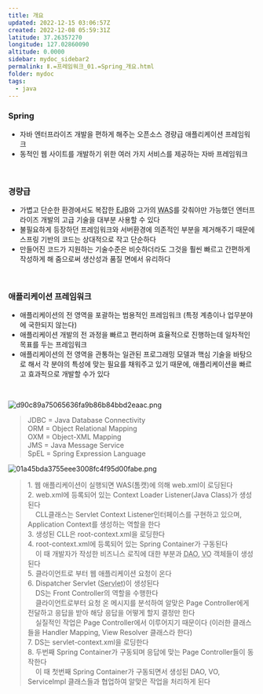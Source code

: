 ```yaml
---
title: 개요
updated: 2022-12-15 03:06:57Z
created: 2022-12-08 05:59:31Z
latitude: 37.26357270
longitude: 127.02860090
altitude: 0.0000
sidebar: mydoc_sidebar2
permalink: Ⅱ.=프레임워크_01.=Spring_개요.html
folder: mydoc
tags:
  - java
---
```


### Spring
- 자바 엔터프라이즈 개발을 편하게 해주는 오픈소스 경량급 애플리케이션 프레임워크
- 동적인 웹 사이트를 개발하기 위한 여러 가지 서비스를 제공하는 자바 프레임워크
<br>

### 경량급
-	가볍고 단순한 환경에서도 복잡한 <abbr title="기업환경 시스템 구축을 위한 서버 애플리케이션">EJB</abbr>와 고가의 <abbr title="동적 컨텐츠(DB조회) 제공을 위한 애플리케이션 서버">WAS</abbr>를 갖춰야만 가능했던 엔터프라이즈 개발의 고급 기술을 대부분 사용할 수 있다
-	불필요하게 등장하던 프레임워크와 서버환경에 의존적인 부분을 제거해주기 때문에 스프링 기반의 코드는 상대적으로 작고 단순하다
-	만들어진 코드가 지원하는 기술수준은 비슷하더라도 그것을 훨씬 빠르고 간편하게 작성하게 해 줌으로써 생산성과 품질 면에서 유리하다
<br>

### 애플리케이션 프레임워크
- 애플리케이션의 전 영역을 포괄하는 범용적인 프레임워크 (특정 계층이나 업무분야에 국한되지 않는다)
-	애플리케이션 개발의 전 과정을 빠르고 편리하며 효율적으로 진행하는데 일차적인 목표를 두는 프레임워크
-	애플리케이션의 전 영역을 관통하는 일관된 프로그래밍 모델과 핵심 기술을 바탕으로 해서 
   각 분야의 특성에 맞는 필요를 채워주고 있기 때문에, 애플리케이션을 빠르고 효과적으로 개발할 수가 있다
<br>

![d90c89a75065636fa9b86b84bbd2eaac.png](../../resources/d90c89a75065636fa9b86b84bbd2eaac.png)
<blockquote>
JDBC = Java Database Connectivity<br>
ORM = Object Relational Mapping<br>
OXM = Object-XML Mapping<br>
JMS = Java Message Service<br>
SpEL = Spring Expression Language
</blockquote>

![01a45bda3755eee3008fc4f95d00fabe.png](../../resources/01a45bda3755eee3008fc4f95d00fabe.png)
<blockquote>
1. 웹 애플리케이션이 실행되면 WAS(톰캣)에 의해 web.xml이 로딩된다<br>
2. web.xml에 등록되어 있는 Context Loader Listener(Java Class)가 생성된다<br>
&nbsp; &nbsp; CLL클래스는 Servlet Context Listener인터페이스를 구현하고 있으며, Application Context를 생성하는 역할을 한다<br>
3. 생성된 CLL은 root-context.xml을 로딩한다<br>
4. root-context.xml에 등록되어 있는 Spring Container가 구동된다<br>
&nbsp; &nbsp; 이 때 개발자가 작성한 비즈니스 로직에 대한 부분과 <abbr title="데이터베이스의 Data에 접근하기 위한 객체">DAO</abbr>, <abbr title="값 오브젝트, DTO에서 Setter가 빠진 읽기 전용 객체">VO</abbr> 객체들이 생성된다<br>
5. 클라이언트로 부터 웹 애플리케이션 요청이 온다<br>
	6. Dispatcher Servlet (<abbr title="클라이언트가 어떠한 요청을 하면 그에 대한 결과를 다시 전송하는 프로그램">Servlet</abbr>)이 생성된다<br>
&nbsp; &nbsp; DS는 Front Controller의 역할을 수행한다<br>
&nbsp; &nbsp; 클라이언트로부터 요청 온 메시지를 분석하여 알맞은 Page Controller에게 전달하고 응답을 받아 해당 응답을 어떻게 할지 결정만 한다<br>
&nbsp; &nbsp; 실질적인 작업은 Page Controller에서 이루어지기 때문이다 (이러한 클래스들을 Handler Mapping, View Resolver 클래스라 한다)<br>
7. DS는 servlet-context.xml을 로딩한다<br>
8. 두번째 Spring Container가 구동되며 응답에 맞는 Page Controller들이 동작한다<br>
&nbsp; &nbsp; 이 때 첫번째 Spring Container가 구동되면서 생성된 DAO, VO, ServiceImpl 클래스들과 협업하여 알맞은 작업을 처리하게 된다
</blockquote>
